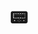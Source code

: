 <!--
title: "Blog"
link: "/blog/electronic"
author: taffarel55
date: 22-10-2012
-->

<center>

# 📟

</center>
